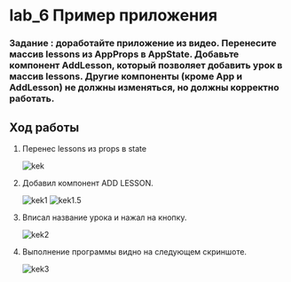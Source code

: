 # lab_6 Пример приложения

### Задание : доработайте приложение из видео. Перенесите массив lessons из  AppProps в AppState. Добавьте компонент AddLesson, который позволяет добавить урок в массив lessons. Другие компоненты (кроме App и AddLesson) не должны изменяться, но должны корректно работать.

## Ход работы 

1. Перенес lessons из props в state 

    ![kek](https://sun9-22.userapi.com/c857024/v857024656/ccb10/hI2e8_Zr5II.jpg)

2. Добавил компонент ADD LESSON. 

    ![kek1](https://sun9-67.userapi.com/c855432/v855432939/210e44/BYQhvpCh0vc.jpg)
    ![kek1.5](https://sun9-45.userapi.com/c855432/v855432939/210e63/9jEzCgDcM7Q.jpg)

3. Вписал название урока и нажал на кнопку. 

    ![kek2](https://sun9-38.userapi.com/c855432/v855432939/210e4b/BdeZiJoVX6k.jpg)

4. Выполнение программы видно на следующем скриншоте.

    ![kek3](https://sun9-18.userapi.com/c855432/v855432939/210e52/1JIhTJKjNP4.jpg)

